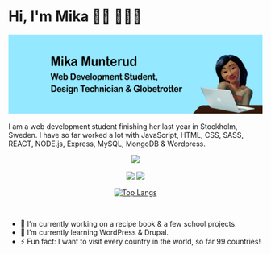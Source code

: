 # Hi, I'm Mika 👋🏽 👩🏻‍💻

<!--
**MikaMunterud/MikaMunterud** is a ✨ _special_ ✨ repository because its `README.md` (this file) appears on your GitHub profile.

Here are some ideas to get you started:

- 🔭 I’m currently working on ...
- 🌱 I’m currently learning ...
- 👯 I’m looking to collaborate on ...
- 🤔 I’m looking for help with ...
- 💬 Ask me about ...
- 📫 How to reach me: ...
- 😄 Pronouns: ...
- ⚡ Fun fact: ...
-->

<img src="./profile/public/profile background.jpg">

<br>

I am a web development student finishing her last year in Stockholm, Sweden. I have so far worked a lot with JavaScript, HTML, CSS, SASS, REACT, NODE.js, Express, MySQL, MongoDB & Wordpress.

<div align="center">

![](http://github-profile-summary-cards.vercel.app/api/cards/profile-details?username=MikaMunterud&theme=zenburn)

![](http://github-profile-summary-cards.vercel.app/api/cards/stats?username=MikaMunterud&theme=zenburn)
![](http://github-profile-summary-cards.vercel.app/api/cards/productive-time?username=MikaMunterud&theme=zenburn&utcOffset=1)

[![Top Langs](https://github-readme-stats.vercel.app/api/top-langs/?username=MikaMunterud&layout=compact&text_color=dbdbca&bg_color=3f3f3f&border_radius=6&hide_border=true&title_color=f0e0ae&card_width=340&count_weight=0.5)](https://github.com/anuraghazra/github-readme-stats)

</div>
<!--- [![Harlok's wakatime stats](https://github-readme-stats.vercel.app/api/wakatime?username=MikaMunterud)](https://github.com/anuraghazra/github-readme-stats) -->

<br>

- 🔭 I’m currently working on a recipe book & a few school projects.
- 🌱 I’m currently learning WordPress & Drupal.
- ⚡ Fun fact: I want to visit every country in the world, so far 99 countries!

